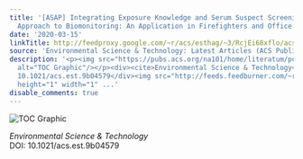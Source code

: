 ```yaml
---
title: '[ASAP] Integrating Exposure Knowledge and Serum Suspect Screening as a New
  Approach to Biomonitoring: An Application in Firefighters and Office Workers'
date: '2020-03-15'
linkTitle: http://feedproxy.google.com/~r/acs/esthag/~3/RcjEi68xflo/acs.est.9b04579
source: 'Environmental Science & Technology: Latest Articles (ACS Publications)'
description: '<p><img src="https://pubs.acs.org/na101/home/literatum/publisher/achs/journals/content/esthag/0/esthag.ahead-of-print/acs.est.9b04579/20200315/images/medium/es9b04579_0003.gif"
  alt="TOC Graphic"/></p><div><cite>Environmental Science & Technology</cite></div><div>DOI:
  10.1021/acs.est.9b04579</div><img src="http://feeds.feedburner.com/~r/acs/esthag/~4/RcjEi68xflo"
  height="1" width="1" ...'
disable_comments: true
---
```

<p><img src="https://pubs.acs.org/na101/home/literatum/publisher/achs/journals/content/esthag/0/esthag.ahead-of-print/acs.est.9b04579/20200315/images/medium/es9b04579_0003.gif" alt="TOC Graphic"/></p><div><cite>Environmental Science & Technology</cite></div><div>DOI: 10.1021/acs.est.9b04579</div><img src="http://feeds.feedburner.com/~r/acs/esthag/~4/RcjEi68xflo" height="1" width="1" ...
